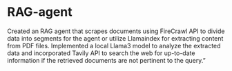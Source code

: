 # RAG-agent

Created an RAG agent that scrapes documents using FireCrawl API to divide data into segments for the agent or utilize Llamaindex for extracting content from PDF files. Implemented a local Llama3 model to analyze the extracted data and incorporated Tavily API to search the web for up-to-date information if the retrieved documents are not pertinent to the query.”
